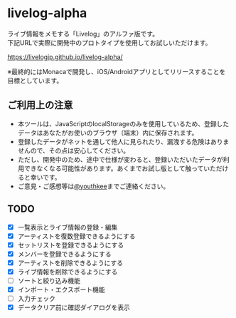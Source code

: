 # livelog-alpha

ライブ情報をメモする「Livelog」のアルファ版です。  
下記URLで実際に開発中のプロトタイプを使用してお試しいただけます。

https://livelogjp.github.io/livelog-alpha/

※最終的にはMonacaで開発し、iOS/Androidアプリとしてリリースすることを目標としています。

## ご利用上の注意

- 本ツールは、JavaScriptのlocalStorageのみを使用しているため、登録したデータはあなたがお使いのブラウザ（端末）内に保存されます。
- 登録したデータがネットを通して他人に見られたり、漏洩する危険はありませんので、その点は安心してください。
- ただし、開発中のため、途中で仕様が変わると、登録いただいたデータが利用できなくなる可能性があります。あくまでお試し版として触っていただけると幸いです。
- ご意見・ご感想等は[@youthkee](https://twitter.com/youthkee)までご連絡ください。

## TODO

- [x] 一覧表示とライブ情報の登録・編集
- [x] アーティストを復数登録できるようにする
- [x] セットリストを登録できるようにする
- [x] メンバーを登録できるようにする
- [x] アーティストを削除できるようにする
- [x] ライブ情報を削除できるようにする
- [ ] ソートと絞り込み機能
- [x] インポート・エクスポート機能
- [ ] 入力チェック
- [x] データクリア前に確認ダイアログを表示
